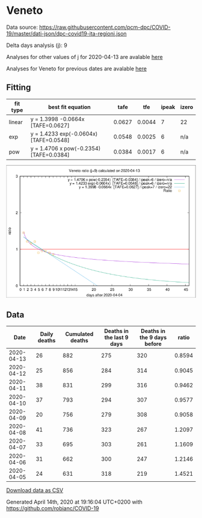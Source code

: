 # Veneto

Data source: https://raw.githubusercontent.com/pcm-dpc/COVID-19/master/dati-json/dpc-covid19-ita-regioni.json

Delta days analysis (j): 9

Analyses for other values of j for 2020-04-13 are avalable [here](../2020-04-13/README.md)

Analyses for Veneto for previous dates are avalable [here](../README.md)

## Fitting 
|fit type|best fit equation|tafe|tfe|ipeak|izero|
|-------|-----|--------|------|---|---|
|linear|y = 1.3998 -0.0664x  [TAFE=0.0627]|0.0627|0.0044|7|22|
|exp|y = 1.4233 exp(-0.0604x)  [TAFE=0.0548]|0.0548|0.0025|6|n/a|
|pow|y = 1.4706 x pow(-0.2354)  [TAFE=0.0384]|0.0384|0.0017|6|n/a|

![Plot](COVID-19_veneto_j9_2020-04-13.png)

## Data
|Date|Daily deaths|Cumulated deaths|Deaths in the last 9 days|Deaths in the 9 days before|ratio|
|----|----------|-----------|-------|--------------------|-----|
|2020-04-13|26|882|275|320|0.8594|
|2020-04-12|25|856|284|314|0.9045|
|2020-04-11|38|831|299|316|0.9462|
|2020-04-10|37|793|294|307|0.9577|
|2020-04-09|20|756|279|308|0.9058|
|2020-04-08|41|736|323|267|1.2097|
|2020-04-07|33|695|303|261|1.1609|
|2020-04-06|31|662|300|247|1.2146|
|2020-04-05|24|631|318|219|1.4521|

[Download data as CSV](COVID-19_veneto_j9_2020-04-13.csv)

Generated April 14th, 2020 at 19:16:04 UTC+0200 with https://github.com/robianc/COVID-19
